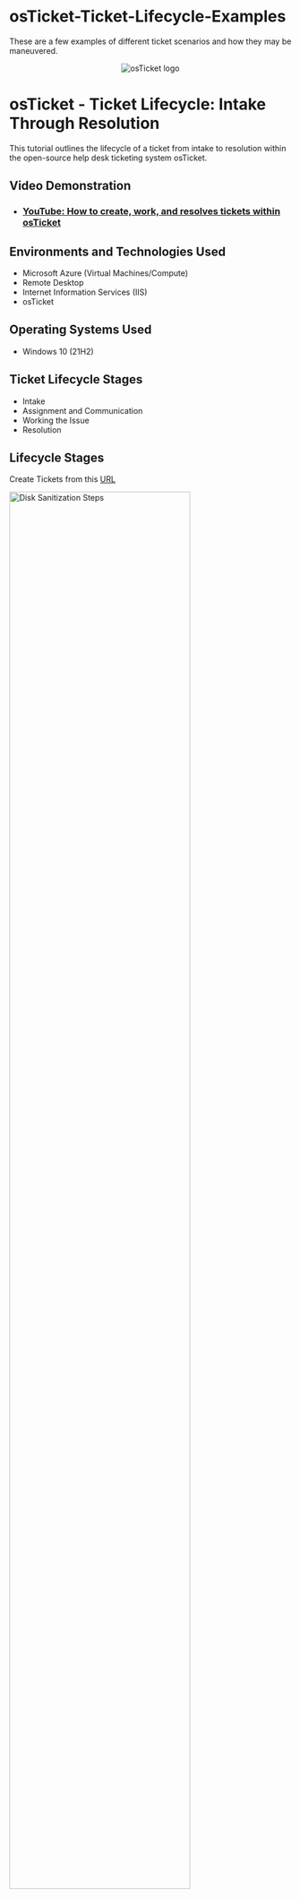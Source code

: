 # osTicket-Ticket-Lifecycle-Examples
These are a few examples of different ticket scenarios and how they may be maneuvered.

<p align="center">
<img src="https://i.imgur.com/Clzj7Xs.png" alt="osTicket logo"/>
</p>

<h1>osTicket - Ticket Lifecycle: Intake Through Resolution</h1>
This tutorial outlines the lifecycle of a ticket from intake to resolution within the open-source help desk ticketing system osTicket.<br />


<h2>Video Demonstration</h2>

- ### [YouTube: How to create, work, and resolves tickets within osTicket](https://www.youtube.com)

<h2>Environments and Technologies Used</h2>

- Microsoft Azure (Virtual Machines/Compute)
- Remote Desktop
- Internet Information Services (IIS)
- osTicket

<h2>Operating Systems Used </h2>

- Windows 10</b> (21H2)

<h2>Ticket Lifecycle Stages</h2>

- Intake
- Assignment and Communication
- Working the Issue
- Resolution

<h2>Lifecycle Stages</h2>

Create Tickets from this [URL](https://i.imgur.com/1Zwa4UI.png)
<p>
<img src="https://i.imgur.com/7v5zLVN.png" height="80%" width="80%" alt="Disk Sanitization Steps"/>
</p>
<h3>Ticket Intake</h3>
Ticket user information is to be filled out, when making the ticket.
<p>The users and help topics were all made by us in the previous section.
  
<img src="https://i.imgur.com/c022TzM.png" height="80%" width="80%" alt="Disk Sanitization Steps"/>
  
Here are a few examples of tickets being filled out with certain help topics.
</p>
<br />
<img src="https://i.imgur.com/TJI27h3.png" height="80%" width="80%" alt="Disk Sanitization Steps"/>
</p>
<p>
<img src="https://i.imgur.com/HVBe51r.png" height="80%" width="80%" alt="Disk Sanitization Steps"/>

<img src="https://i.imgur.com/DnPiY4a.png" height="80%" width="80%" alt="Disk Sanitization Steps"/>

</p>
<br />
<h3>Assignment and Communication</h3>
<p>
Jane Doe is our created administrator for the osTicket system.
<p>When logging in, Jane is able to see all tickets that have been created.A
<img src="https://i.imgur.com/i91kgrx.png" height="80%" width="80%" alt="Disk Sanitization Steps"/>
</p>
<p>
Lets look at the "Entire mobile online banking is down" ticket, and begin modifying it for the right users.
<p>First off, this is a big priority, since it is affecting the entire banking system and their business impact.
<img src="https://i.imgur.com/8NTYlBc.png" height="80%" width="80%" alt="Disk Sanitization Steps"/>

We'll update the priority to "emergency" and provide a note of why.
<img src="https://i.imgur.com/fEyDS3d.png" height="80%" width="80%" alt="Disk Sanitization Steps"/>

Now the ticket must be assigned to the proper team/agent
<img src="https://i.imgur.com/wqpMSBx.png" height="80%" width="80%" alt="Disk Sanitization Steps"/>
</p>
<br />

Next, the SLA will be updated, so that the proper teams know how urgent the issue is.
<img src="https://i.imgur.com/jeGRYM3.png" height="80%" width="80%" alt="Disk Sanitization Steps"/>

The proper department must also be assigned, and support should be changed to a more cricial department
<img src="https://i.imgur.com/dAGOurR.png" height="80%" width="80%" alt="Disk Sanitization Steps"/>

When updating and transfering levels, plans, tickets, etc., all of the updates can be seen on the ticket itself. (Via the ticket thread)

<img src="https://i.imgur.com/c7KugKB.png" height="80%" width="80%" alt="Disk Sanitization Steps"/>

Replies can be posted from the section at the bottom.
<p>We'll post that we've coordinated with the system admins and have communicated to have the issue resolved.
<p>NOTE: The reply will be posted on the ticket thread
<img src="https://i.imgur.com/vmGim33.png" height="80%" width="80%" alt="Disk Sanitization Steps"/>

We will now post a reply that states the issue has been resolved, and we'll close out the ticket as "resolved"
<img src="https://i.imgur.com/5jbDyG7.png" height="80%" width="80%" alt="Disk Sanitization Steps"/>

Any Tickets that have been resolved can be seen on the "Closed" Tickets tab.
<p>
<img src="https://i.imgur.com/WzkZAMl.png" height="80%" width="80%" alt="Disk Sanitization Steps"/>


